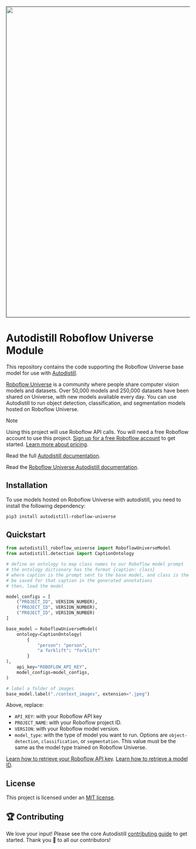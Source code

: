 <div align="center">
  <p>
    <a align="center" href="" target="_blank">
      <img
        width="850"
        src="https://media.roboflow.com/open-source/autodistill/autodistill-banner.png"
      >
    </a>
  </p>
</div>

# Autodistill Roboflow Universe Module

This repository contains the code supporting the Roboflow Universe base model for use with [Autodistill](https://github.com/autodistill/autodistill).

[Roboflow Universe](https://universe.roboflow.com) is a community where people share computer vision models and datasets. Over 50,000 models and 250,000 datasets have been shared on Universe, with new models available every day. You can use Autodistill to run object detection, classification, and segmentation models hosted on Roboflow Universe.

> [!NOTE]
> Using this project will use Roboflow API calls. You will need a free Roboflow account to use this project. [Sign up for a free Roboflow account](https://app.roboflow.com) to get started. [Learn more about pricing](https://roboflow.com/pricing).

Read the full [Autodistill documentation](https://autodistill.github.io/autodistill/).

Read the [Roboflow Universe Autodistill documentation](https://autodistill.github.io/autodistill/base_models/roboflow_universe/).

## Installation

To use models hosted on Roboflow Universe with autodistill, you need to install the following dependency:

```bash
pip3 install autodistill-roboflow-universe
```

## Quickstart

```python
from autodistill_roboflow_universe import RoboflowUniverseModel
from autodistill.detection import CaptionOntology

# define an ontology to map class names to our Roboflow model prompt
# the ontology dictionary has the format {caption: class}
# where caption is the prompt sent to the base model, and class is the label that will
# be saved for that caption in the generated annotations
# then, load the model

model_configs = [
    ("PROJECT_ID", VERSION_NUMBER),
    ("PROJECT_ID", VERSION_NUMBER),
    ("PROJECT_ID", VERSION_NUMBER)
]

base_model = RoboflowUniverseModel(
    ontology=CaptionOntology(
        {
            "person": "person",
            "a forklift": "forklift"
        }
),
    api_key="ROBOFLOW_API_KEY",
    model_configs=model_configs,
)

# label a folder of images
base_model.label("./context_images", extension=".jpeg")
```

Above, replace:

- `API_KEY`: with your Roboflow API key
- `PROJECT_NAME`: with your Roboflow project ID.
- `VERSION`: with your Roboflow model version.
- `model_type`: with the type of model you want to run. Options are `object-detection`, `classification`, or `segmentation`. This value must be the same as the model type trained on Roboflow Universe.

[Learn how to retrieve your Roboflow API key](https://docs.roboflow.com/api-reference/authentication#retrieve-an-api-key).
[Learn how to retrieve a model ID](https://docs.roboflow.com/api-reference/workspace-and-project-ids).

## License

This project is licensed under an [MIT license](LICENSE).

## 🏆 Contributing

We love your input! Please see the core Autodistill [contributing guide](https://github.com/autodistill/autodistill/blob/main/CONTRIBUTING.md) to get started. Thank you 🙏 to all our contributors!